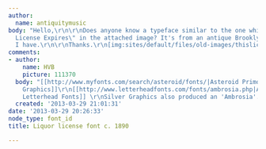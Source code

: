 ```yaml
---
author:
  name: antiquitymusic
body: "Hello,\r\n\r\nDoes anyone know a typeface similar to the one which reads \"This
  License Expires\" in the attached image? It's from an antique Brooklyn liquor license
  I have.\r\n\r\nThanks.\r\n[img:sites/default/files/old-images/thislicenseexpires_font_5524.jpg]"
comments:
- author:
    name: HVB
    picture: 111370
  body: "[[http://www.myfonts.com/search/asteroid/fonts/|Asteroid Primo One by Spiece
    Graphics]]\r\n[[http://www.letterheadfonts.com/fonts/ambrosia.php|Ambrosia by
    Letterhead Fonts]] \r\nSilver Graphics also produced an 'Ambrosia'.\r\n- Herb"
  created: '2013-03-29 21:01:31'
date: '2013-03-29 20:26:33'
node_type: font_id
title: Liquor license font c. 1890

---
```


